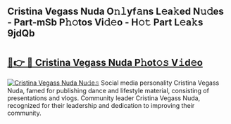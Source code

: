 ## Cristina Vegass Nuda O𝚗𝚕yf𝚊ns L𝚎a𝚔ed N𝚞𝚍es - Part-mSb P𝚑𝚘tos Vi𝚍𝚎o - H𝚘𝚝 Part L𝚎a𝚔s 9jdQb

# <h2><a href="http://kf27tf.oniu.top/?m=Cristina+Vegass+Nuda">🔗👉 🔴 Cristina Vegass Nuda P𝚑ot𝚘𝚜 V𝚒d𝚎o</a></h2>

[![Cristina Vegass Nuda Nu𝚍e𝚜](https://i.imgur.com/0qMVB7G.gif)](http://kf27tf.oniu.top/?m=Cristina+Vegass+Nuda)
Social media personality Cristina Vegass Nuda, famed for publishing dance and lifestyle material, consisting of presentations and vlogs. Community leader Cristina Vegass Nuda, recognized for their leadership and dedication to improving their community.  

